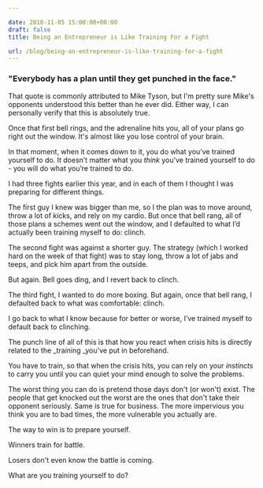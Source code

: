 ```yaml
---

date: 2018-11-05 15:00:00+00:00
draft: false
title: Being an Entrepreneur is Like Training For a Fight

url: /blog/being-an-entrepreneur-is-like-training-for-a-fight
---
```




 


### "Everybody has a plan until they get punched in the face."

That quote is commonly attributed to Mike Tyson, but I'm pretty sure Mike's opponents understood this better than he ever did. Either way, I can personally verify that this is absolutely true.

Once that first bell rings, and the adrenaline hits you, all of your plans go right out the window. It's almost like you lose control of your brain.

In that moment, when it comes down to it, you do what you’ve trained yourself to do. It doesn’t matter what you _think_ you’ve trained yourself to do - you will do what you’re trained to do.

I had three fights earlier this year, and in each of them I thought I was preparing for different things.

The first guy I knew was bigger than me, so I the plan was to move around, throw a lot of kicks, and rely on my cardio. But once that bell rang, all of those plans a schemes went out the window, and I defaulted to what I’d actually been training myself to do: clinch.

The second fight was against a shorter guy. The strategy (which I worked hard on the week of that fight) was to stay long, throw a lot of jabs and teeps, and pick him apart from the outside.

But again. Bell goes ding, and I revert back to clinch.

The third fight, I wanted to do more boxing. But again, once that bell rang, I defaulted back to what was comfortable: clinch.

I go back to what I know because for better or worse, I’ve trained myself to default back to clinching.

The punch line of all of this is that how you react when crisis hits is directly related to the _training _you've put in beforehand.

You have to train, so that when the crisis hits, you can rely on your _instincts_ to carry you until you can quiet your mind enough to solve the problems.

The worst thing you can do is pretend those days don't (or won't) exist. The people that get knocked out the worst are the ones that don't take their opponent seriously. Same is true for business. The more impervious you think you are to bad times, the more vulnerable you actually are.

The way to win is to prepare yourself.

Winners train for battle.

Losers don't even know the battle is coming.

What are you training yourself to do?
